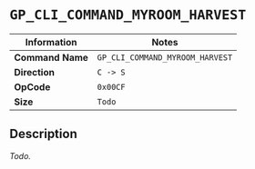 # `GP_CLI_COMMAND_MYROOM_HARVEST`

| Information               | Notes |
|---                        |---    |
| **Command Name**          | `GP_CLI_COMMAND_MYROOM_HARVEST` |
| **Direction**             | `C -> S` |
| **OpCode**                | `0x00CF` |
| **Size**                  | `Todo` |

## Description

_Todo._